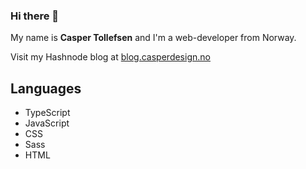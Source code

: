 ### Hi there 👋

My name is **Casper Tollefsen** and I'm a web-developer from Norway.

Visit my Hashnode blog at [blog.casperdesign.no](https://blog.casperdesign.no)

## Languages

- TypeScript
- JavaScript
- CSS
- Sass
- HTML

<!--
**CasperSocio/CasperSocio** is a ✨ _special_ ✨ repository because its `README.md` (this file) appears on your GitHub profile.

Here are some ideas to get you started:

- 🔭 I’m currently working on ...
- 🌱 I’m currently learning ...
- 👯 I’m looking to collaborate on ...
- 🤔 I’m looking for help with ...
- 💬 Ask me about ...
- 📫 How to reach me: ...
- 😄 Pronouns: ...
- ⚡ Fun fact: ...
-->
